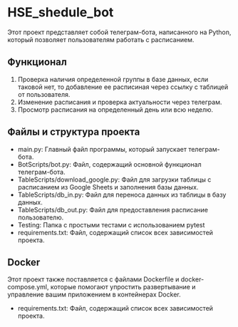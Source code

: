 # HSE_shedule_bot

Этот проект представляет собой телеграм-бота, написанного на Python, который позволяет пользователям работать с расписанием. 

## Функционал
1. Проверка наличия определенной группы в базе данных, если таковой нет, то добавление ее расписиная через ссылку с таблицей от пользователя.
2. Изменение расписания и проверка актуальности через телеграм.
3. Просмотр расписания на определенный день или всю неделю.

## Файлы и структура проекта
- main.py: Главный файл программы, который запускает телеграм-бота.
- BotScripts/bot.py: Файл, содержащий основной функционал телеграм-бота.
- TableScripts/download_google.py: Файл для загрузки таблицы с расписанием из Google Sheets и заполнения базы данных.
- TableScripts/db_in.py: Файл для переноса данных из таблицы в базу данных.
- TableScripts/db_out.py: Файл для предоставления расписание пользователю.
- Testing: Папка с простыми тестами с использованием pytest
- requirements.txt: Файл, содержащий список всех зависимостей проекта.

## Docker
Этот проект также поставляется с файлами Dockerfile и docker-compose.yml, которые помогают упростить развертывание и управление вашим приложением в контейнерах Docker.
- requirements.txt: Файл, содержащий список всех зависимостей проекта.


